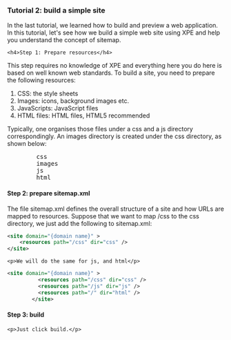 <h3>Tutorial 2: build a simple site</h3>
	
<p>In the last tutorial, we learned how to build and preview a web application.  In this tutorial, let's see how we build a simple web site using XPE
	    and help you understand the concept of sitemap.
</p>
	

    <h4>Step 1: Prepare resources</h4>

<p>This step requires no knowledge of XPE and everything here you do here is based on well known web standards. 
	To build a site, you need to prepare the following resources:</p>

<ol>
	<li>CSS: the style sheets</li>
	<li>Images: icons, background images etc.</li>
	<li>JavaScripts: JavaScript files</li>
	<li>HTML files: HTML files, HTML5 recommended</li>
</ol>

<p>Typically, one organises those files under a css and a js directory
		correspondingly. An images directory is created under the css
		directory, as shown below: </p>

<pre>
		css
        images
		js
		html
</pre>
	
<h4>Step 2: prepare sitemap.xml</h4>
	
<p>The file sitemap.xml defines the overall structure of a site and how URLs are mapped to resources.  Suppose that we want to map /css to the css directory, we 
	    just add the following to sitemap.xml:
</p>
	
```xml
<site domain="{domain name}" >
    <resources path="/css" dir="css" />
</site>  
```

    <p>We will do the same for js, and html</p>    
	
```xml
<site domain="{domain name}" >
          <resources path="/css" dir="css" />
          <resources path="/js" dir="js" />
          <resources path="/" dir="html" />
        </site>  
```

<h4>Step 3: build</h4>
    
    <p>Just click build.</p> 
